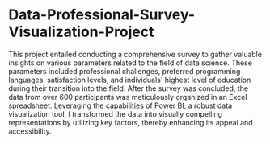 # Data-Professional-Survey-Visualization-Project
This project entailed conducting a comprehensive survey to gather valuable insights on various parameters related to the field of data science. These parameters included professional challenges, preferred programming languages, satisfaction levels, and individuals' highest level of education during their transition into the field. After the survey was concluded, the data from over 600 participants was meticulously organized in an Excel spreadsheet. Leveraging the capabilities of Power BI, a robust data visualization tool, I transformed the data into visually compelling representations by utilizing key factors, thereby enhancing its appeal and accessibility.
